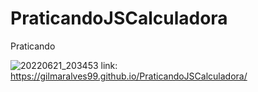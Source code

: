 # PraticandoJSCalculadora
Praticando 








![20220621_203453](https://user-images.githubusercontent.com/68366424/174914408-db650870-3ad2-4616-93db-2eb572ccfaf5.gif)
link: https://gilmaralves99.github.io/PraticandoJSCalculadora/
